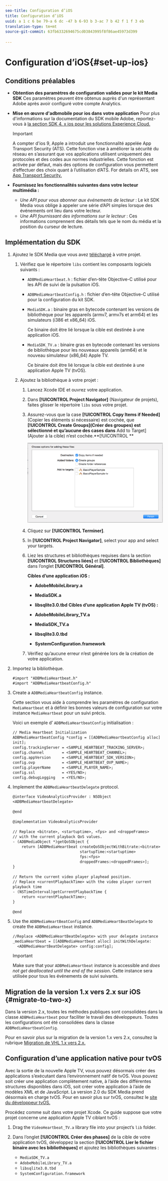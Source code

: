 ```yaml
---
seo-title: Configuration d’iOS
title: Configuration d’iOS
uuid: a 1 c 6 be 79-a 6 dc -47 b 6-93 b 3-ac 7 b 42 f 1 f 3 eb
translation-type: tm+mt
source-git-commit: 63fb6332694675cd03843995f8f86ae45973d399

---
```



# Configuration d’iOS{#set-up-ios}

## Conditions préalables

* **Obtention des paramètres de configuration valides pour le kit Media SDK**
Ces paramètres peuvent être obtenus auprès d'un représentant Adobe après avoir configuré votre compte Analytics.
* **Mise en œuvre d'adbmobile pour ios dans votre application**
Pour plus d'informations sur la documentation du SDK mobile Adobe, reportez-vous à [la section SDK 4. x ios pour les solutions Experience Cloud.](https://marketing.adobe.com/resources/help/en_US/mobile/ios/)

   >[!IMPORTANT]
   >
   >A compter d'ios 9, Apple a introduit une fonctionnalité appelée App Transport Security (ATS). Cette fonction vise à améliorer la sécurité du réseau en s’assurant que vos applications utilisent uniquement des protocoles et des codes aux normes industrielles. Cette fonction est activée par défaut, mais des options de configuration vous permettent d’effectuer des choix quant à l’utilisation d’ATS. For details on ATS, see [App Transport Security.](https://marketing.adobe.com/resources/help/en_US/mobile/ios/app_transport_security.html)

* **Fournissez les fonctionnalités suivantes dans votre lecteur multimédia :**

   * _Une API pour vous abonner aux événements de lecteur_ : Le kit SDK Media vous oblige à appeler une série d’API simples lorsque des événements ont lieu dans votre lecteur.
   * _Une API fournissant des informations sur le lecteur_ : Ces informations comprennent des détails tels que le nom du média et la position du curseur de lecture.

## Implémentation du SDK

1. Ajoutez le SDK Media que vous avez [téléchargé](../../sdk-implement/download-sdks.md#section_551A10AD7880426BB29AE52482BB4211) à votre projet.

   1. Vérifiez que le répertoire `libs` contient les composants logiciels suivants :

      * `ADBMediaHeartbeat.h` : fichier d’en-tête Objective-C utilisé pour les API de suivi de la pulsation iOS.
      * `ADBMediaHeartbeatConfig.h` : fichier d’en-tête Objective-C utilisé pour la configuration du kit SDK.
      * `MediaSDK.a` : binaire gras en bytecode contenant les versions de bibliothèque pour les appareils (armv7, armv7s et arm64) et les simulateurs (i386 et x86_64) iOS.

         Ce binaire doit être lié lorsque la cible est destinée à une application iOS.

      * `MediaSDK_TV.a` : binaire gras en bytecode contenant les versions de bibliothèque pour les nouveaux appareils (arm64) et le nouveau simulateur (x86_64) Apple TV.

         Ce binaire doit être lié lorsque la cible est destinée à une application Apple TV (tvOS).
   1. Ajoutez la bibliothèque à votre projet :

      1. Lancez Xcode IDE et ouvrez votre application.
      1. Dans **[!UICONTROL Project Navigator]** (Navigateur de projets), faites glisser le répertoire `libs` sous votre projet.

      1. Assurez-vous que la case **[!UICONTROL Copy Items if Needed]** (Copier les éléments si nécessaire) est cochée, que **[!UICONTROL Create Groups](Créer des groupes) est sélectionné et qu’aucune des cases dans** Add to Target] (Ajouter à la cible) n’est cochée.**[!UICONTROL **

         ![](assets/choose-options_ios.png)

      1. Cliquez sur **[!UICONTROL Terminer]**.
      1. In **[!UICONTROL Project Navigator]**, select your app and select your targets.
      1. Liez les structures et bibliothèques requises dans la section **[!UICONTROL Structures liées]** et **[!UICONTROL Bibliothèques]** dans l’onglet **[!UICONTROL Général]**.

         **Cibles d’une application iOS :**

         * **AdobeMobileLibrary.a**
         * **MediaSDK.a**
         * **libsqlite3.0.tbd**
         **Cibles d’une application Apple TV (tvOS) :**

         * **AdobeMobileLibrary_TV.a**
         * **MediaSDK_TV.a**
         * **libsqlite3.0.tbd**
         * **SystemConfiguration.framework**
      1. Vérifiez qu’aucune erreur n’est générée lors de la création de votre application.




1. Importez la bibliothèque.

   ```
   #import "ADBMediaHeartbeat.h" 
   #import "ADBMediaHeartbeatConfig.h" 
   ```

1. Create a `ADBMediaHeartbeatConfig` instance.

   Cette section vous aide à comprendre les paramètres de configuration `MediaHeartbeat` et à définir les bonnes valeurs de configuration sur votre instance `MediaHeartbeat` pour un suivi précis.

   Voici un exemple d’ `ADBMediaHeartbeatConfig` initialisation :

   ```
   // Media Heartbeat Initialization 
   ADBMediaHeartbeatConfig *config = [[ADBMediaHeartbeatConfig alloc] init]; 
   config.trackingServer = <SAMPLE_HEARTBEAT_TRACKING_SERVER>; 
   config.channel        = <SAMPLE_HEARTBEAT_CHANNEL>; 
   config.appVersion     = <SAMPLE_HEARTBEAT_SDK_VERSION>; 
   config.ovp            = <SAMPLE_HEARTBEAT_OVP_NAME>; 
   config.playerName     = <SAMPLE_PLAYER_NAME>; 
   config.ssl            = <YES/NO>; 
   config.debugLogging   = <YES/NO>; 
   ```

1. Implement the `ADBMediaHeartbeatDelegate` protocol.

   ```
   @interface VideoAnalyticsProvider : NSObject <ADBMediaHeartbeatDelegate> 
   
   @end 
   
   @implementation VideoAnalyticsProvider 
   
   // Replace <bitrate>, <startuptime>, <fps> and <droppeFrames>  
   // with the current playback QoS values. 
   - (ADBMediaObject *)getQoSObject { 
       return [ADBMediaHeartbeat createQoSObjectWithBitrate:<bitrate>  
                                 startupTime:<startuptime>   
                                 fps:<fps>  
                                 droppedFrames:<droppedFrames>]; 
   } 
   
   // Return the current video player playhead position. 
   // Replace <currentPlaybackTime> with the video player current playback time 
   - (NSTimeInterval)getCurrentPlaybackTime { 
       return <currentPlaybackTime>; 
   } 
   
   @end
   ```

1. Use the `ADBMediaHeartBeatConfig` and `ADBMediaHeartBeatDelegate` to create the `ADBMediaHeartbeat` instance.

   ```
   //Replace <ADBMediaHeartBeatDelegate> with your delegate instance 
   _mediaHeartbeat = [[ADBMediaHeartbeat alloc] initWithDelegate: 
     <ADBMediaHeartBeatDelegate> config:config];
   ```

   >[!IMPORTANT]
   >
   >Make sure that your `ADBMediaHeartbeat` instance is accessible and *does not get deallocated until the end of the session*. Cette instance sera utilisée pour tous les événements de suivi suivants.

## Migration de la version 1.x vers 2.x sur iOS {#migrate-to-two-x}

Dans la version 2.x, toutes les méthodes publiques sont consolidées dans la classe `ADBMediaHeartbeat` pour faciliter le travail des développeurs. Toutes les configurations ont été consolidées dans la classe `ADBMediaHeartbeatConfig`.

Pour en savoir plus sur la migration de la version 1.x vers 2.x, consultez la rubrique [Migration de VHL 1.x vers 2.x.](../../sdk-implement/va-1x-to-2x/mig-1x-2x-overview.md)

## Configuration d’une application native pour tvOS

Avec la sortie de la nouvelle Apple TV, vous pouvez désormais créer des applications s’exécutant dans l’environnement natif de tvOS. Vous pouvez soit créer une application complètement native, à l’aide des différentes structures disponibles dans iOS, soit créer votre application à l’aide de modèles XML et de JavaScript. La version 2.0 du SDK Media prend désormais en charge tvOS. Pour en savoir plus sur tvOS, consultez le [site du développeur tvOS.](https://developer.apple.com/tvos/documentation/)

Procédez comme suit dans votre projet Xcode. Ce guide suppose que votre projet concerne une application Apple TV ciblant tvOS :

1. Drag the `VideoHeartbeat_TV.a` library file into your project’s `lib` folder.

1. Dans l’onglet **[!UICONTROL Créer des phases]** de la cible de votre application tvOS, développez la section **[!UICONTROL Lier le fichier binaire avec les bibliothèques]** et ajoutez les bibliothèques suivantes :

   * `MediaSDK_TV.a`
   * `AdobeMobileLibrary_TV.a`
   * `libsqlite3.0.tbd`
   * `SystemConfiguration.framework`

